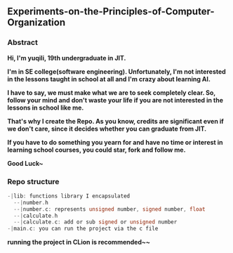 ## Experiments-on-the-Principles-of-Computer-Organization

### Abstract

**Hi, I'm yuqili, 19th undergraduate in JIT.**

**I'm in SE college(software engineering). Unfortunately, I'm not interested in the lessons taught in school at all and I'm crazy about learning AI.**

**I have to say, we must make what we are to seek completely clear. So, follow your mind and don't waste your life if you are not interested in the lessons in school like me.**

**That's why I create the Repo. As you know, credits are significant even if we don't care, since it decides whether you can graduate from JIT.**

**If you have to do something you yearn for and have no time or interest in learning school courses, you could star, fork and follow me.**

**Good Luck~**

### Repo structure

```c
-|lib: functions library I encapsulated
  --|number.h
  --|number.c: represents unsigned number, signed number, float
  --|calculate.h
  --|calculate.c: add or sub signed or unsigned number
-|main.c: you can run the project via the c file
```

**running the project in CLion is recommended~~**

